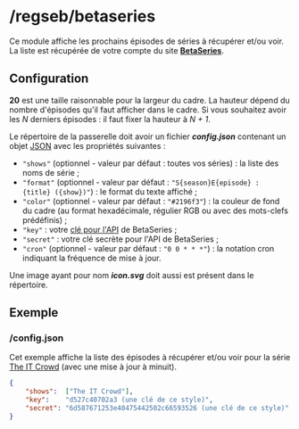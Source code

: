 # /regseb/betaseries

Ce module affiche les prochains épisodes de séries à récupérer et/ou voir. La
liste est récupérée de votre compte du site
**[BetaSeries](//www.betaseries.com/)**.

## Configuration

**20** est une taille raisonnable pour la largeur du cadre. La hauteur dépend
du nombre d'épisodes qu'il faut afficher dans le cadre. Si vous souhaitez avoir
les *N* derniers épisodes : il faut fixer la hauteur à *N + 1*.

Le répertoire de la passerelle doit avoir un fichier ***config.json***
contenant un objet [JSON](http://www.json.org "JavaScript Object Notation")
avec les propriétés suivantes :

- `"shows"` (optionnel - valeur par défaut : toutes vos séries) : la liste des
  noms de série ;
- `"format"` (optionnel - valeur par défaut :
  `"S{season}E{episode} : {title} ({show})"`) : le format du texte affiché ;
- `"color"` (optionnel - valeur par défaut : `"#2196f3"`) : la couleur de fond
  du cadre (au format hexadécimale, régulier RGB ou avec des mots-clefs
  prédéfinis) ;
- `"key"` : votre [clé pour l'API](//www.betaseries.com/api/) de BetaSeries ;
- `"secret"` : votre clé secrète pour l'API de BetaSeries ;
- `"cron"` (optionnel - valeur par défaut : `"0 0 * * *"`) : la notation cron
  indiquant la fréquence de mise à jour.

Une image ayant pour nom ***icon.svg*** doit aussi est présent dans le
répertoire.

## Exemple

### /config.json

Cet exemple affiche la liste des épisodes à récupérer et/ou voir pour la série
[The IT Crowd](//www.betaseries.com/serie/itcrowd) (avec une mise à jour à
minuit).

```JSON
{
    "shows":  ["The IT Crowd"],
    "key":    "d527c40702a3 (une clé de ce style)",
    "secret": "6d587671253e40475442502c66593526 (une clé de ce style)"
}
```
